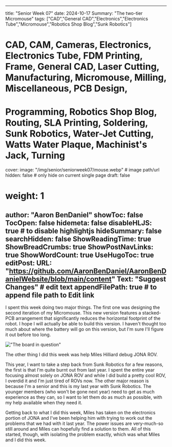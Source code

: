 
---
title: "Senior Week 07"
date: 2024-10-17
Summary: "The two-tier Micromouse"
tags: ["CAD","General CAD","Electronics","Electronics Tube","Micromouse","Robotics Shop Blog","Sunk Robotics"]
# CAD, CAM, Cameras, Electronics, Electronics Tube, FDM Printing, Frame, General CAD, Laser Cutting, Manufacturing, Micromouse, Milling, Miscellaneous, PCB Design,
# Programming, Robotics Shop Blog, Routing, SLA Printing, Soldering, Sunk Robotics, Water-Jet Cutting, Watts Water Plaque, Machinist's Jack, Turning
cover:
    image: "/img/senior/seniorweek07/mouse.webp" # image path/url
    hidden: false # only hide on current single page
draft: false

# weight: 1
author: "Aaron BenDaniel"
showToc: false
TocOpen: false
hidemeta: false
disableHLJS: true # to disable highlightjs
hideSummary: false
searchHidden: false
ShowReadingTime: true
ShowBreadCrumbs: true
ShowPostNavLinks: true
ShowWordCount: true
UseHugoToc: true
editPost:
    URL: "https://github.com/AaronBenDaniel/AaronBenDanielWebsite/blob/main/content"
    Text: "Suggest Changes" # edit text
    appendFilePath: true # to append file path to Edit link
---

I spent this week doing two major things. The first one was designing the second iteration of my Micromouse. This new version features a stacked-PCB arrangement that significantly reduces the horizontal footprint of the robot. I hope I will actually be able to build this version. I haven't thought too much about where the battery will go on this version, but I'm sure I'll figure it out before too long.

!["The board in question"](/img/junior/juniorweek32/back.webp)

The other thing I did this week was help Miles Hilliard debug JONA ROV.

This year, I want to take a step back from Sunk Robotics for a few reasons, the first is that I'm quite burnt out from last year. I spent the entire year focusing almost solely on JONA ROV and while I did build a pretty cool ROV, I overdid it and I'm just tired of ROVs now. The other major reason is because I'm a senior and this is my last year with Sunk Robotics. The younger members (who won't be gone next year) need to get as much experience as they can, so I want to let them do as much as possible, with my help available when they need it.

Getting back to what I did this week, Miles has taken on the electronics portion of JONA and I've been helping him with trying to work out the problems that we had with it last year. The power issues are very-much-so still around and Miles can hopefully find a solution to them. All of this started, though, with isolating the problem exactly, which was what Miles and I did this week.